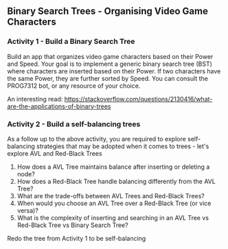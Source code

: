 ## Binary Search Trees - Organising Video Game Characters

### Activity 1 - Build a Binary Search Tree
Build an app that organizes video game characters based on their Power and Speed. Your goal is to implement a generic binary search tree (BST) where characters are inserted based on their Power. If two characters have the same Power, they are further sorted by Speed.
You can consult the PROG7312 bot, or any resource of your choice.
 
An interesting read: https://stackoverflow.com/questions/2130416/what-are-the-applications-of-binary-trees

### Activity 2 - Build a self-balancing trees 
As a follow up to the above activity, you are required to explore self-balancing strategies that may be adopted when it comes to trees - let's explore AVL and Red-Black Trees
1. How does a AVL Tree maintains balance after inserting or deleting a node?
2. How does a Red-Black Tree handle balancing differently from the AVL Tree?
3. What are the trade-offs between AVL Trees and Red-Black Trees?
4. When would you choose an AVL Tree over a Red-Black Tree (or vice versa)?
5. What is the complexity of inserting and searching in an AVL Tree vs Red-Black Tree vs Binary Search Tree? 

Redo the tree from Activity 1 to be self-balancing